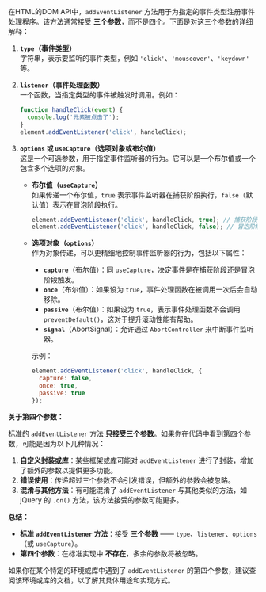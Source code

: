 在HTML的DOM API中，`addEventListener` 方法用于为指定的事件类型注册事件处理程序。该方法通常接受 **三个参数**，而不是四个。下面是对这三个参数的详细解释：

1. **`type`（事件类型）**  
   字符串，表示要监听的事件类型，例如 `'click'`、`'mouseover'`、`'keydown'` 等。

2. **`listener`（事件处理函数）**  
   一个函数，当指定类型的事件被触发时调用。例如：
   ```javascript
   function handleClick(event) {
     console.log('元素被点击了');
   }
   element.addEventListener('click', handleClick);
   ```

3. **`options` 或 `useCapture`（选项对象或布尔值）**  
   这是一个可选参数，用于指定事件监听器的行为。它可以是一个布尔值或一个包含多个选项的对象。

   - **布尔值（`useCapture`）**  
     如果传递一个布尔值，`true` 表示事件监听器在捕获阶段执行，`false`（默认值）表示在冒泡阶段执行。
     ```javascript
     element.addEventListener('click', handleClick, true); // 捕获阶段
     element.addEventListener('click', handleClick, false); // 冒泡阶段
     ```

   - **选项对象（`options`）**  
     作为对象传递，可以更精细地控制事件监听器的行为，包括以下属性：
     - **`capture`**（布尔值）：同 `useCapture`，决定事件是在捕获阶段还是冒泡阶段触发。
     - **`once`**（布尔值）：如果设为 `true`，事件处理函数在被调用一次后会自动移除。
     - **`passive`**（布尔值）：如果设为 `true`，表示事件处理函数不会调用 `preventDefault()`，这对于提升滚动性能有帮助。
     - **`signal`**（AbortSignal）：允许通过 `AbortController` 来中断事件监听器。
     
     示例：
     ```javascript
     element.addEventListener('click', handleClick, {
       capture: false,
       once: true,
       passive: true
     });
     ```

**关于第四个参数：**

标准的 `addEventListener` 方法 **只接受三个参数**。如果你在代码中看到第四个参数，可能是因为以下几种情况：

1. **自定义封装或库**：某些框架或库可能对 `addEventListener` 进行了封装，增加了额外的参数以提供更多功能。
2. **错误使用**：传递超过三个参数不会引发错误，但额外的参数会被忽略。
3. **混淆与其他方法**：有可能混淆了 `addEventListener` 与其他类似的方法，如 jQuery 的 `.on()` 方法，该方法接受的参数可能更多。

**总结：**

- **标准 `addEventListener` 方法**：接受 **三个参数** —— `type`、`listener`、`options`（或 `useCapture`）。
- **第四个参数**：在标准实现中 **不存在**，多余的参数将被忽略。

如果你在某个特定的环境或库中遇到了 `addEventListener` 的第四个参数，建议查阅该环境或库的文档，以了解其具体用途和实现方式。